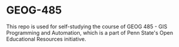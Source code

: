 # GEOG-485
This repo is used for self-studying the course of GEOG 485 - GIS Programming and Automation, which is a part of Penn State's Open Educational Resources initiative.
